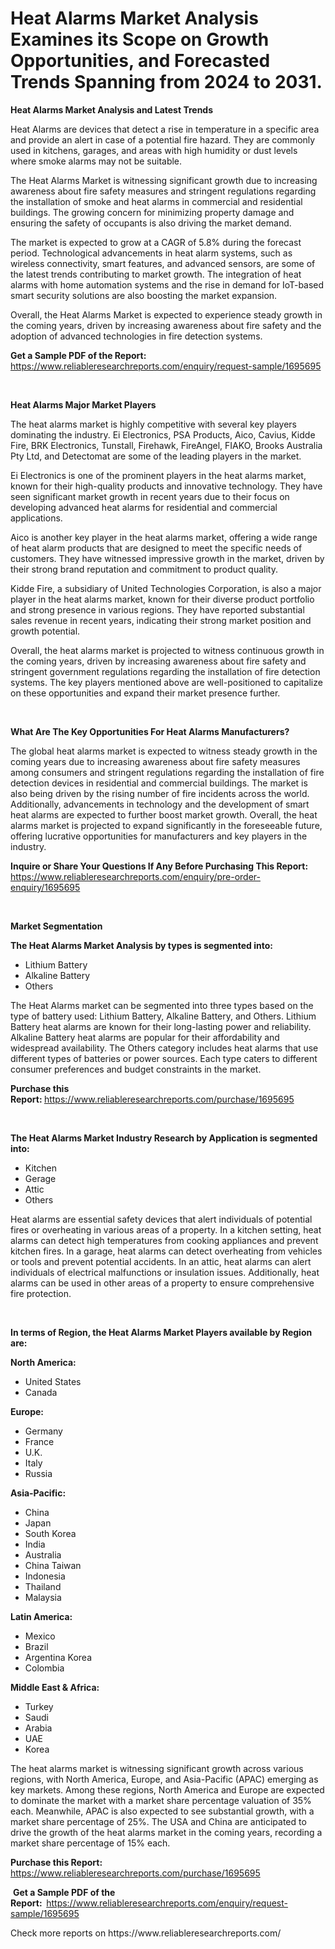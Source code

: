 <p><h1>Heat Alarms Market Analysis Examines its Scope on Growth Opportunities, and Forecasted Trends Spanning from 2024 to 2031.</h1></p><p><strong>Heat Alarms Market Analysis and Latest Trends</strong></p>
<p><p>Heat Alarms are devices that detect a rise in temperature in a specific area and provide an alert in case of a potential fire hazard. They are commonly used in kitchens, garages, and areas with high humidity or dust levels where smoke alarms may not be suitable.</p><p>The Heat Alarms Market is witnessing significant growth due to increasing awareness about fire safety measures and stringent regulations regarding the installation of smoke and heat alarms in commercial and residential buildings. The growing concern for minimizing property damage and ensuring the safety of occupants is also driving the market demand.</p><p>The market is expected to grow at a CAGR of 5.8% during the forecast period. Technological advancements in heat alarm systems, such as wireless connectivity, smart features, and advanced sensors, are some of the latest trends contributing to market growth. The integration of heat alarms with home automation systems and the rise in demand for IoT-based smart security solutions are also boosting the market expansion.</p><p>Overall, the Heat Alarms Market is expected to experience steady growth in the coming years, driven by increasing awareness about fire safety and the adoption of advanced technologies in fire detection systems.</p></p>
<p><strong>Get a Sample PDF of the Report:&nbsp;</strong> <a href="https://www.reliableresearchreports.com/enquiry/request-sample/1695695">https://www.reliableresearchreports.com/enquiry/request-sample/1695695</a></p>
<p>&nbsp;</p>
<p><strong>Heat Alarms Major Market Players</strong></p>
<p><p>The heat alarms market is highly competitive with several key players dominating the industry. Ei Electronics, PSA Products, Aico, Cavius, Kidde Fire, BRK Electronics, Tunstall, Firehawk, FireAngel, FIAKO, Brooks Australia Pty Ltd, and Detectomat are some of the leading players in the market.</p><p>Ei Electronics is one of the prominent players in the heat alarms market, known for their high-quality products and innovative technology. They have seen significant market growth in recent years due to their focus on developing advanced heat alarms for residential and commercial applications.</p><p>Aico is another key player in the heat alarms market, offering a wide range of heat alarm products that are designed to meet the specific needs of customers. They have witnessed impressive growth in the market, driven by their strong brand reputation and commitment to product quality.</p><p>Kidde Fire, a subsidiary of United Technologies Corporation, is also a major player in the heat alarms market, known for their diverse product portfolio and strong presence in various regions. They have reported substantial sales revenue in recent years, indicating their strong market position and growth potential.</p><p>Overall, the heat alarms market is projected to witness continuous growth in the coming years, driven by increasing awareness about fire safety and stringent government regulations regarding the installation of fire detection systems. The key players mentioned above are well-positioned to capitalize on these opportunities and expand their market presence further.</p></p>
<p>&nbsp;</p>
<p><strong>What Are The Key Opportunities For Heat Alarms Manufacturers?</strong></p>
<p><p>The global heat alarms market is expected to witness steady growth in the coming years due to increasing awareness about fire safety measures among consumers and stringent regulations regarding the installation of fire detection devices in residential and commercial buildings. The market is also being driven by the rising number of fire incidents across the world. Additionally, advancements in technology and the development of smart heat alarms are expected to further boost market growth. Overall, the heat alarms market is projected to expand significantly in the foreseeable future, offering lucrative opportunities for manufacturers and key players in the industry.</p></p>
<p><strong>Inquire or Share Your Questions If Any Before Purchasing This Report:</strong> <a href="https://www.reliableresearchreports.com/enquiry/pre-order-enquiry/1695695">https://www.reliableresearchreports.com/enquiry/pre-order-enquiry/1695695</a></p>
<p>&nbsp;</p>
<p><strong>Market Segmentation</strong></p>
<p><strong>The Heat Alarms Market Analysis by types is segmented into:</strong></p>
<p><ul><li>Lithium Battery</li><li>Alkaline Battery</li><li>Others</li></ul></p>
<p><p>The Heat Alarms market can be segmented into three types based on the type of battery used: Lithium Battery, Alkaline Battery, and Others. Lithium Battery heat alarms are known for their long-lasting power and reliability. Alkaline Battery heat alarms are popular for their affordability and widespread availability. The Others category includes heat alarms that use different types of batteries or power sources. Each type caters to different consumer preferences and budget constraints in the market.</p></p>
<p><strong>Purchase this Report:&nbsp;</strong><a href="https://www.reliableresearchreports.com/purchase/1695695">https://www.reliableresearchreports.com/purchase/1695695</a></p>
<p>&nbsp;</p>
<p><strong>The Heat Alarms Market Industry Research by Application is segmented into:</strong></p>
<p><ul><li>Kitchen</li><li>Gerage</li><li>Attic</li><li>Others</li></ul></p>
<p><p>Heat alarms are essential safety devices that alert individuals of potential fires or overheating in various areas of a property. In a kitchen setting, heat alarms can detect high temperatures from cooking appliances and prevent kitchen fires. In a garage, heat alarms can detect overheating from vehicles or tools and prevent potential accidents. In an attic, heat alarms can alert individuals of electrical malfunctions or insulation issues. Additionally, heat alarms can be used in other areas of a property to ensure comprehensive fire protection.</p></p>
<p>&nbsp;</p>
<p><strong>In terms of Region, the Heat Alarms Market Players available by Region are:</strong></p>
<p>
    <p> <strong> North America: </strong>
        <ul>
            <li>United States</li>
            <li>Canada</li>
        </ul>
        </p> 
    <p> <strong> Europe: </strong>
        <ul>
            <li>Germany</li>
            <li>France</li>
            <li>U.K.</li>
            <li>Italy</li>
            <li>Russia</li>
        </ul>
        </p> 
    <p> <strong> Asia-Pacific: </strong>
        <ul>
            <li>China</li>
            <li>Japan</li>
            <li>South Korea</li>
            <li>India</li>
            <li>Australia</li>
            <li>China Taiwan</li>
            <li>Indonesia</li>
            <li>Thailand</li>
            <li>Malaysia</li>
        </ul>
        </p> 
    <p> <strong> Latin America: </strong>
        <ul>
            <li>Mexico</li>
            <li>Brazil</li>
            <li>Argentina Korea</li>
            <li>Colombia</li>
        </ul>
        </p> 
    <p> <strong> Middle East & Africa: </strong>
        <ul>
            <li>Turkey</li>
            <li>Saudi</li>
            <li>Arabia</li>
            <li>UAE</li>
            <li>Korea</li>
        </ul>
    </p>
    </p>
<p><p>The heat alarms market is witnessing significant growth across various regions, with North America, Europe, and Asia-Pacific (APAC) emerging as key markets. Among these regions, North America and Europe are expected to dominate the market with a market share percentage valuation of 35% each. Meanwhile, APAC is also expected to see substantial growth, with a market share percentage of 25%. The USA and China are anticipated to drive the growth of the heat alarms market in the coming years, recording a market share percentage of 15% each.</p></p>
<p><strong>Purchase this Report: </strong><a href="https://www.reliableresearchreports.com/purchase/1695695">https://www.reliableresearchreports.com/purchase/1695695</a></p>
<p>&nbsp;<strong>Get a Sample PDF of the Report:&nbsp;&nbsp;</strong><a href="https://www.reliableresearchreports.com/enquiry/request-sample/1695695">https://www.reliableresearchreports.com/enquiry/request-sample/1695695</a></p>
<p><strong></strong></p>
<p>Check more reports on https://www.reliableresearchreports.com/</p>